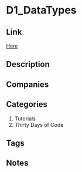 # D1_DataTypes

## Link

[Here](https://www.hackerrank.com/challenges/30-data-types)

## Description

## Companies

## Categories

1. Tutorials
1. Thirty Days of Code

## Tags

## Notes